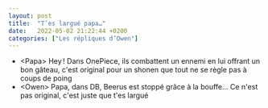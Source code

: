 ```yaml
---
layout: post
title:  "T’es largué papa…"
date:   2022-05-02 21:22:44 +0200
categories: ["Les répliques d’Owen"]
---
```


-   \<Papa\> Hey ! Dans OnePiece, ils combattent un ennemi en lui offrant un bon gâteau, c'est original pour un shonen que tout ne se règle pas à coups de poing
-   \<Owen\> Papa, dans DB, Beerus est stoppé grâce à la bouffe... Ce n'est pas original, c'est juste que t'es largué

<!--more-->

<!--more-->
